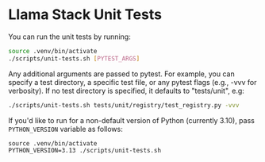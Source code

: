 # Llama Stack Unit Tests

You can run the unit tests by running:

```bash
source .venv/bin/activate
./scripts/unit-tests.sh [PYTEST_ARGS]
```

Any additional arguments are passed to pytest. For example, you can specify a test directory, a specific test file, or any pytest flags (e.g., -vvv for verbosity). If no test directory is specified, it defaults to "tests/unit", e.g:

```bash
./scripts/unit-tests.sh tests/unit/registry/test_registry.py -vvv
```

If you'd like to run for a non-default version of Python (currently 3.10), pass `PYTHON_VERSION` variable as follows:

```
source .venv/bin/activate
PYTHON_VERSION=3.13 ./scripts/unit-tests.sh
```
